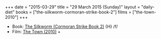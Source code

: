 +++
date = "2015-03-29"
title = "29 March 2015 (Sunday)"
layout = "daily-diet"
books = ["the-silkworm-cormoran-strike-book-2"]
films = ["the-town-2010"]
+++

<ul>
<li class="entry books">Book: <a href="/books/the-silkworm-cormoran-strike-book-2">The Silkworm (Cormoran Strike Book 2)</a> {H} /f/</li>
<li class="entry films">Film: <a href="/films/the-town-2010">The Town (2010)</a> +</li>
</ul>